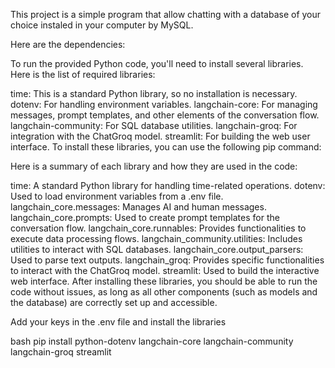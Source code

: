 This project is a simple program that allow chatting with a database of your choice instaled in your computer by MySQL.

Here are the dependencies:

To run the provided Python code, you'll need to install several libraries. Here is the list of required libraries:

time: This is a standard Python library, so no installation is necessary.
dotenv: For handling environment variables.
langchain-core: For managing messages, prompt templates, and other elements of the conversation flow.
langchain-community: For SQL database utilities.
langchain-groq: For integration with the ChatGroq model.
streamlit: For building the web user interface.
To install these libraries, you can use the following pip command:

Here is a summary of each library and how they are used in the code:

time: A standard Python library for handling time-related operations.
dotenv: Used to load environment variables from a .env file.
langchain_core.messages: Manages AI and human messages.
langchain_core.prompts: Used to create prompt templates for the conversation flow.
langchain_core.runnables: Provides functionalities to execute data processing flows.
langchain_community.utilities: Includes utilities to interact with SQL databases.
langchain_core.output_parsers: Used to parse text outputs.
langchain_groq: Provides specific functionalities to interact with the ChatGroq model.
streamlit: Used to build the interactive web interface.
After installing these libraries, you should be able to run the code without issues, as long as all other components (such as models and the database) are correctly set up and accessible.

Add your keys in the .env file and install the libraries 

bash
pip install python-dotenv langchain-core langchain-community langchain-groq streamlit

